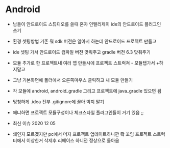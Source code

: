# Android 
* 남들이 안드로이드 스튜디오를 쓸때 혼자 인텔리제이 ide의 안드로이드 플러그인 쓰기
* 환경 셋팅방법 기존 뭐 sdk 버전은 알아서 하는데 안드로이드 프로젝트 만들고
* ide 셋팅 가서 안드로이드 컴파일 버전 맞춰주고 gradle 버전 6.3 맞춰주기 
* 모듈 추가로 한 프로젝트내 여러 앱 만들시에 프로젝트 스트럭쳐 - 모듈탭가서 +하지말고
* 그냥 기본화면에 폴더에서 오른쪽마우스 클릭하고 새 모듈 만들기
* 각 모듈에 android, android_gradle 그리고 프로젝트에 java_gradle 있으면 됨
* 멍청하게 .idea 전부 .gitignore에 꼴아 박지 말기
* 왜냐하면 프로젝트 모듈구성이나 체크스타일 플러그인들이 거기 있음 ;; 

* 최신 이슈 2020 12 05
* 왜인지 모르겠지만 pc에서 머지 프로젝트 업데이트하니깐 쫙 꼬임 프로젝트 스트럭터에서 이상한거 삭제후
리베이스 하니깐 정상으로 돌아옴
